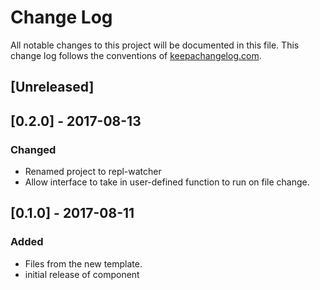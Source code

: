 # Change Log
All notable changes to this project will be documented in this file. This change log follows the conventions of [keepachangelog.com](http://keepachangelog.com/).

## [Unreleased]

## [0.2.0] - 2017-08-13
### Changed
- Renamed project to repl-watcher
- Allow interface to take in user-defined function to run on file change.

## [0.1.0] - 2017-08-11
### Added
- Files from the new template.
- initial release of component
